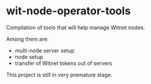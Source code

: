 # wit-node-operator-tools

Compilation of tools that will help manage Witnet nodes.

Among them are:
- multi-node server setup
- node setup
- transfer of Witnet tokens out of servers

This project is still in very premature stage.
